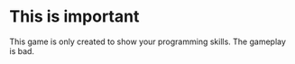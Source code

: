 # This is important
This game is only created to show your programming skills. The gameplay is bad.
